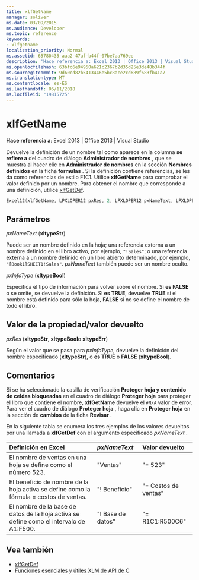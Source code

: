 ```yaml
---
title: xlfGetName
manager: soliver
ms.date: 03/09/2015
ms.audience: Developer
ms.topic: reference
keywords:
- xlfgetname
localization_priority: Normal
ms.assetid: 65780435-aaa2-47af-b44f-07be7aa769ee
description: 'Hace referencia a: Excel 2013 | Office 2013 | Visual Studio'
ms.openlocfilehash: 63bfc6e94950a621c2367b2d35d25e3de48b344f
ms.sourcegitcommit: 9d60cd82b5413446e5bc8ace2cd689f683fb41a7
ms.translationtype: MT
ms.contentlocale: es-ES
ms.lasthandoff: 06/11/2018
ms.locfileid: "19815725"
---
```

# <a name="xlfgetname"></a>xlfGetName

**Hace referencia a**: Excel 2013 | Office 2013 | Visual Studio 
  
Devuelve la definición de un nombre tal como aparece en la columna **se refiere a** del cuadro de diálogo **Administrador de nombres** , que se muestra al hacer clic en **Administrador de nombres** en la sección **Nombres definidos** en la ficha **fórmulas** . Si la definición contiene referencias, se les da como referencias de estilo F1C1. Utilice **xlfGetName** para comprobar el valor definido por un nombre. Para obtener el nombre que corresponde a una definición, utilice [xlfGetDef](xlfgetdef.md).
  
```cpp
Excel12(xlfGetName, LPXLOPER12 pxRes, 2, LPXLOPER12 pxNameText, LPXLOPER12 pxInfoType);
```

## <a name="parameters"></a>Parámetros

_pxNameText_ (**xltypeStr**)
  
Puede ser un nombre definido en la hoja; una referencia externa a un nombre definido en el libro activo, por ejemplo, `"!Sales"`; o una referencia externa a un nombre definido en un libro abierto determinado, por ejemplo, `"[Book1]SHEET1!Sales"`.  _pxNameText_ también puede ser un nombre oculto. 
  
_pxInfoType_ (**xltypeBool**)
  
Especifica el tipo de información para volver sobre el nombre. Si **es FALSE** o se omite, se devuelve la definición. Si **es TRUE**, devuelve **TRUE** si el nombre está definido para sólo la hoja, **FALSE** si no se define el nombre de todo el libro. 
  
## <a name="property-valuereturn-value"></a>Valor de la propiedad/valor devuelto

_pxRes_ (**xltypeStr**, **xltypeBool**o **xltypeErr**)
  
Según el valor que se pasa para _pxInfoType_, devuelve la definición del nombre especificado (**xltypeStr**), o **es TRUE** o **FALSE** (**xltypeBool**).
  
## <a name="remarks"></a>Comentarios

Si se ha seleccionado la casilla de verificación **Proteger hoja y contenido de celdas bloqueadas** en el cuadro de diálogo **Proteger hoja** para proteger el libro que contiene el nombre, **xlfGetName** devuelve el `#N/A` valor de error. Para ver el cuadro de diálogo **Proteger hoja** , haga clic en **Proteger hoja** en la sección de **cambios** de la ficha **Revisar** . 
  
En la siguiente tabla se enumera los tres ejemplos de los valores devueltos por una llamada a **xlfGetDef** con el argumento especificado _pxNameText_ . 
  
|**Definición en Excel**|**_pxNameText_**|**Valor devuelto**|
|:-----|:-----|:-----|
|El nombre de ventas en una hoja se define como el número 523.  <br/> |"Ventas"  <br/> |"= 523"  <br/> |
|El beneficio de nombre de la hoja activa se define como la fórmula = costos de ventas.  <br/> |"! Beneficio"  <br/> |"= Costos de ventas"  <br/> |
|El nombre de la base de datos de la hoja activa se define como el intervalo de A1:F500.  <br/> |"! Base de datos"  <br/> |"= R1C1:R500C6"  <br/> |
   
## <a name="see-also"></a>Vea también

- [xlfGetDef](xlfgetdef.md)
- [Funciones esenciales y útiles XLM de API de C](essential-and-useful-c-api-xlm-functions.md)

